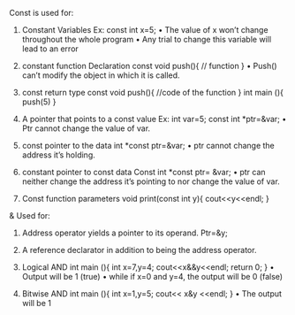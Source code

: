 Const is used for:

1.	Constant Variables
Ex: 
const int x=5;
•	The value of x won’t change throughout the whole program 
•	Any trial to change this variable will lead to an error

2.  constant function Declaration
const void push(){
 // function
}
•	Push() can’t modify the object in which it is called.

3. const return type 
const void push(){
 //code of the function
}
int main (){
push(5)
}

4. A pointer that points to a const value
Ex: 
int var=5;
const int *ptr=&var;
•	Ptr cannot change the value of var.  

5.  const pointer to the data
int *const ptr=&var;
•	ptr cannot change the address it’s holding. 

6. constant pointer to const data 
Const int *const ptr= &var;
•	ptr can neither change the address it’s pointing to nor change the value of var.


7. Const function parameters
void print(const int y){
cout<<y<<endl;
}





& Used for:

1. Address operator yields a pointer to its operand.
Ptr=&y;

2.	A reference declarator in addition to being the address operator.

3.	Logical AND
int main (){
int x=7,y=4;
cout<<x&&y<<endl;
return 0;
}
•	Output will be 1 (true)
•	while if x=0 and y=4, the output will be 0 (false)
 

4.	Bitwise AND
int main (){
int x=1,y=5;
cout<< x&y <<endl;
}
•	The output will be 1
